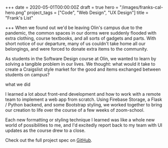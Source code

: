 +++
date = 2020-05-01T00:00:00Z
draft = true
hero = "/images/franks-cal-hero.png"
project_tags = ["Code", "Web Design", "UX Design"]
title = "Frank's List"

+++
When we found out we'd be leaving Olin's campus due to the pandemic, the common spaces in our dorms were suddenly flooded with extra clothing,  course textbooks, and all sorts of gadgets and parts. With short notice of our departure, many of us couldn't take home all our belongings, and were forced to donate extra items to the community. 

As students in the Software Design course at Olin, we wanted to learn by solving a tangible problem in our lives. We thought: what would it take to create a Craigslist style market for the good and items exchanged between students on campus?

what we did

I learned a lot about front-end development and how to work with a remote team to implement a web app from scratch. Using Firebase Storage, a Flask / Python backend, and some Bootstrap styling, we worked together to bring our creation to life over the course of a few weeks of zoom-school.

Each new formatting or styling technique I learned was like a whole new world of possibilities to me, and I'd excitedly report back to my team with UI updates as the course drew to a close. 

Check out the full project spec on [GitHub](https://sd2020spring.github.io/DepthProject-kelly-jasper-jonas/ "Franks List on GitHub").
